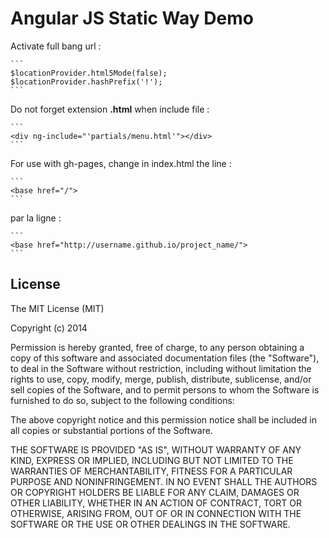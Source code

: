 Angular JS Static Way Demo
===

Activate full bang url :

    ```
    $locationProvider.html5Mode(false);
    $locationProvider.hashPrefix('!');
    ```

Do not forget extension **.html** when include file :

    ```
    <div ng-include="'partials/menu.html'"></div>
    ```

For use with gh-pages, change in index.html the line : 

    ```
    <base href="/">
    ```
    
par la ligne : 

    ```
    <base href="http://username.github.io/project_name/">
    ```
    

License
---
The MIT License (MIT)

Copyright (c) 2014

Permission is hereby granted, free of charge, to any person obtaining a copy
of this software and associated documentation files (the "Software"), to deal
in the Software without restriction, including without limitation the rights
to use, copy, modify, merge, publish, distribute, sublicense, and/or sell
copies of the Software, and to permit persons to whom the Software is
furnished to do so, subject to the following conditions:

The above copyright notice and this permission notice shall be included in all
copies or substantial portions of the Software.

THE SOFTWARE IS PROVIDED "AS IS", WITHOUT WARRANTY OF ANY KIND, EXPRESS OR
IMPLIED, INCLUDING BUT NOT LIMITED TO THE WARRANTIES OF MERCHANTABILITY,
FITNESS FOR A PARTICULAR PURPOSE AND NONINFRINGEMENT. IN NO EVENT SHALL THE
AUTHORS OR COPYRIGHT HOLDERS BE LIABLE FOR ANY CLAIM, DAMAGES OR OTHER
LIABILITY, WHETHER IN AN ACTION OF CONTRACT, TORT OR OTHERWISE, ARISING FROM,
OUT OF OR IN CONNECTION WITH THE SOFTWARE OR THE USE OR OTHER DEALINGS IN THE
SOFTWARE.

